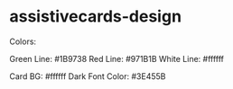 # assistivecards-design


Colors:

Green Line: #1B9738
Red Line: #971B1B
White Line: #ffffff

Card BG: #ffffff
Dark Font Color: #3E455B
